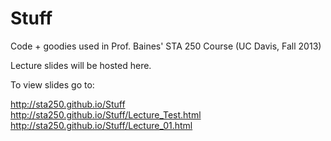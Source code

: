 Stuff
=====

Code + goodies used in Prof. Baines' STA 250 Course (UC Davis, Fall 2013)

Lecture slides will be hosted here.

To view slides go to: 

<http://sta250.github.io/Stuff><br/>
<http://sta250.github.io/Stuff/Lecture_Test.html><br/>
<http://sta250.github.io/Stuff/Lecture_01.html><br/>
